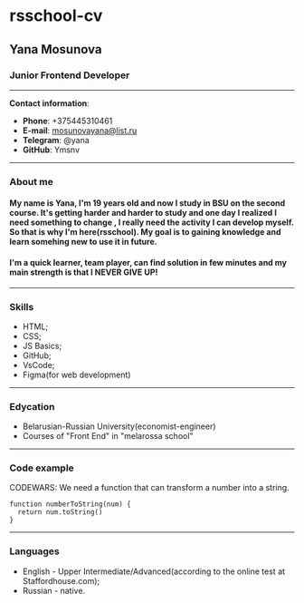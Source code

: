 #  rsschool-cv

##  Yana Mosunova

###  Junior Frontend Developer

---------------------------------------
**Contact information**:
* **Phone**: +375445310461
* **E-mail**: mosunovayana@list.ru
* **Telegram**: @yana
* **GitHub**: Ymsnv

----
### About me
#### My name is Yana, I'm 19 years old and now I study in BSU on the second course. It's getting harder and harder to study and  one day I realized I need something to change , I really need the activity I can develop myself. So that is why I'm here(rsschool). My goal is to gaining knowledge and learn somehing new to use it in future.


#### I'm a quick learner, team player, can find solution in few minutes and my main strength is that I NEVER GIVE UP!
---
### Skills
* HTML;
* CSS;
* JS Basics;
* GitHub;
* VsCode;
* Figma(for web development)
---
### Edycation
* Belarusian-Russian University(economist-engineer)
* Courses of "Front End" in "melarossa school"
---
### Code example
CODEWARS: We need a function that can transform a number into a string.
```
function numberToString(num) {
  return num.toString()
}
```
---
### Languages
* English - Upper Intermediate/Advanced(according to the online test at Staffordhouse.com);
* Russian - native.

